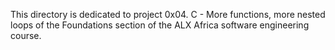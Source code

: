This directory is dedicated to project 0x04. C - More functions, more nested loops of the Foundations section of the 
ALX Africa software engineering course.
